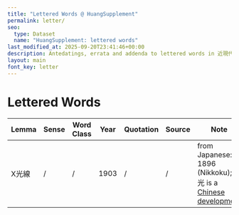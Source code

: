 ```yaml
---
title: "Lettered Words @ HuangSupplement"
permalink: letter/
seo:
  type: Dataset
  name: "HuangSupplement: lettered words"
last_modified_at: 2025-09-20T23:41:46+00:00
description: Antedatings, errata and addenda to lettered words in 近現代漢語辭源
layout: main
font_key: letter
---
```

# Lettered Words

<!-- Anything not in the table must be before this comment. -->

Lemma|Sense|Word Class|Year|Quotation|Source|Note |
---|---|---|---|---|---|---|
X光線|/|/|1903|/|/|from Japanese: 1896 (Nikkoku); X光 is a [Chinese development](https://github.com/t18d/HuangSupplement/pull/36/commits/818c96432900119c5ea6ce03b389e5cefa84a5b1)|
